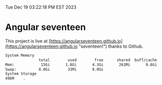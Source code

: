Tue Dec 19 03:22:18 PM EST 2023

# Angular seventeen


This project is live at [https://angularseventeen.github.io](https://angularseventeen.github.io "seventeen!") thanks to Github.

```bash
System Memory
               total        used        free      shared  buff/cache   available
Mem:            15Gi       1.8Gi       4.3Gi       261Mi       9.8Gi        13Gi
Swap:          8.0Gi        33Mi       8.0Gi
System Storage
496M	.
